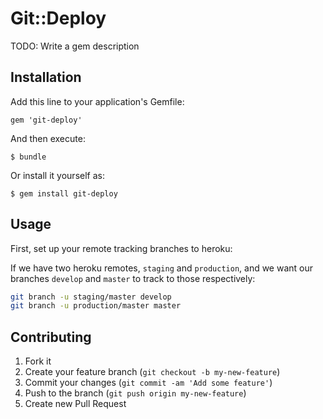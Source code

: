 # Git::Deploy

TODO: Write a gem description

## Installation

Add this line to your application's Gemfile:

    gem 'git-deploy'

And then execute:

    $ bundle

Or install it yourself as:

    $ gem install git-deploy

## Usage

First, set up your remote tracking branches to heroku:

If we have two heroku remotes, `staging` and `production`, and we want our
branches `develop` and `master` to track to those respectively:

``` sh
git branch -u staging/master develop
git branch -u production/master master
```

## Contributing

1. Fork it
2. Create your feature branch (`git checkout -b my-new-feature`)
3. Commit your changes (`git commit -am 'Add some feature'`)
4. Push to the branch (`git push origin my-new-feature`)
5. Create new Pull Request

